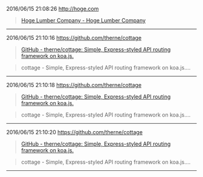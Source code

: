 2016/06/15 21:08:26
http://hoge.com
> [Hoge Lumber Company - Hoge Lumber Company](http://hoge.com)


---
2016/06/15 21:10:16
https://github.com/therne/cottage
> [GitHub - therne/cottage: Simple, Express-styled API routing framework on koa.js.](https://github.com/therne/cottage)

> cottage - Simple, Express-styled API routing framework on koa.js....


---
2016/06/15 21:10:18
https://github.com/therne/cottage
> [GitHub - therne/cottage: Simple, Express-styled API routing framework on koa.js.](https://github.com/therne/cottage)

> cottage - Simple, Express-styled API routing framework on koa.js....


---
2016/06/15 21:10:20
https://github.com/therne/cottage
> [GitHub - therne/cottage: Simple, Express-styled API routing framework on koa.js.](https://github.com/therne/cottage)

> cottage - Simple, Express-styled API routing framework on koa.js....


---
